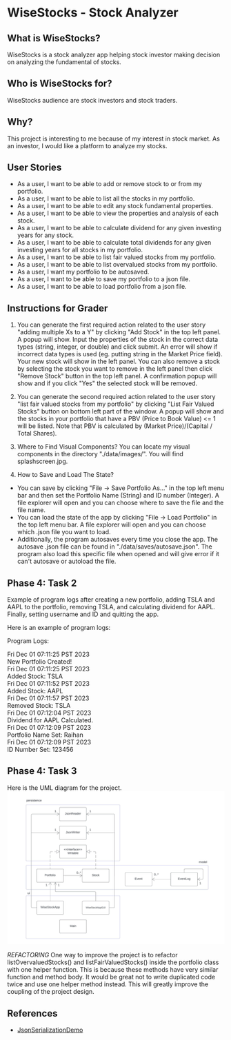 # WiseStocks - Stock Analyzer

## What is WiseStocks?
WiseStocks is a stock analyzer app helping stock investor making decision on analyzing the fundamental of stocks. 

## Who is WiseStocks for?
WiseStocks audience are stock investors and stock traders.

## Why?
This project is interesting to me because of my interest in stock market. As an investor, I would like 
a platform to analyze my stocks.

## User Stories
- As a user, I want to be able to add or remove stock to or from my portfolio.
- As a user, I want to be able to list all the stocks in my portfolio.
- As a user, I want to be able to edit any stock fundamental properties.
- As a user, I want to be able to view the properties and analysis of each stock.
- As a user, I want to be able to calculate dividend for any given investing years for any stock.
- As a user, I want to be able to calculate total dividends for any given investing years 
for all stocks in my portfolio.
- As a user, I want to be able to list fair valued stocks from my portfolio.
- As a user, I want to be able to list overvalued stocks from my portfolio.
- As a user, I want my portfolio to be autosaved.
- As a user, I want to be able to save my portfolio to a json file.
- As a user, I want to be able to load portfolio from a json file.

## Instructions for Grader
1. You can generate the first required action related to the user story "adding multiple Xs to a Y" by clicking
"Add Stock" in the top left panel. A popup will show. Input the properties of the stock in the correct data types 
(string, integer, or double) and click submit. An error will show if incorrect data types is used (eg. putting string
in the Market Price field). Your new stock will show in the left panel.
You can also remove a stock by selecting the stock you want to remove in the left panel then click "Remove Stock" 
button in the top left panel. A confirmation popup will show and if you click "Yes" the selected stock will be removed.

2. You can generate the second required action related to the user story "list fair valued stocks from my portfolio" by
clicking "List Fair Valued Stocks" button on bottom left part of the window. A popup will show and the stocks in your
portfolio that have a PBV (Price to Book Value) <= 1 will be listed. Note that PBV is calculated 
by (Market Price)/(Capital / Total Shares). 

2. Where to Find Visual Components?
   You can locate my visual components in the directory "./data/images/". You will find splashscreen.jpg.

3. How to Save and Load The State?
- You can save by clicking "File -> Save Portfolio As..." in the top left menu bar and then set the Portfolio Name (String) and 
ID number (Integer). A file explorer will open and you can choose where to save the file and the file name.
- You can load the state of the app by clicking "File -> Load Portfolio" in the top left menu bar. A file explorer will open and
you can choose which .json file you want to load.
- Additionally, the program autosaves every time you close the app. The autosave .json file can be 
found in "./data/saves/autosave.json". The program also load this specific file when opened and will give error if it
can't autosave or autoload the file.

## Phase 4: Task 2

Example of program logs after creating a new portfolio, adding TSLA and AAPL to the portfolio, removing TSLA,
and calculating dividend for AAPL. Finally, setting username and ID and quitting the app.

Here is an example of program logs:

Program Logs:

Fri Dec 01 07:11:25 PST 2023 \
New Portfolio Created! \
Fri Dec 01 07:11:25 PST 2023 \
Added Stock: TSLA \
Fri Dec 01 07:11:52 PST 2023\
Added Stock: AAPL \
Fri Dec 01 07:11:57 PST 2023 \
Removed Stock: TSLA \
Fri Dec 01 07:12:04 PST 2023 \
Dividend for AAPL Calculated. \
Fri Dec 01 07:12:09 PST 2023 \
Portfolio Name Set: Raihan \
Fri Dec 01 07:12:09 PST 2023 \
ID Number Set: 123456

## Phase 4: Task 3
Here is the UML diagram for the project.
![uml.jpg](UML_Design_Diagram.jpeg)

*REFACTORING*
One way to improve the project is to refactor listOvervaluedStocks() and listFairValuedStocks() inside the portfolio 
class with one helper function. This is because these methods have very similar function and method body. It would be
great not to write duplicated code twice and use one helper method instead. This will greatly improve the coupling of
the project design.

## References
- [JsonSerializationDemo](https://github.students.cs.ubc.ca/CPSC210/JsonSerializationDemo.git)